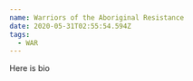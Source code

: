 ```yaml
---
name: Warriors of the Aboriginal Resistance
date: 2020-05-31T02:55:54.594Z
tags:
  - WAR
---
```

Here is bio